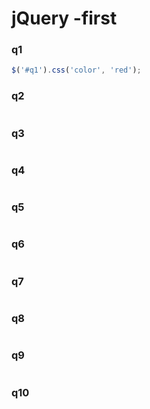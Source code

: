 # **jQuery** -first

### q1

```js
$('#q1').css('color', 'red');
```

### q2

```js

```

### q3

```js

```

### q4

```js

```

### q5

```js

```

### q6

```js

```

### q7

```js

```

### q8

```js

```

### q9

```js

```


### q10

```js

```
